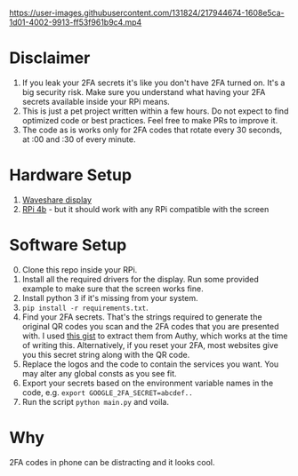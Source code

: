https://user-images.githubusercontent.com/131824/217944674-1608e5ca-1d01-4002-9913-ff53f961b9c4.mp4

# Disclaimer

1. If you leak your 2FA secrets it's like you don't have 2FA turned on. It's a big security risk. Make sure you understand what having your 2FA secrets available inside your RPi means.
2. This is just a pet project written within a few hours. Do not expect to find optimized code or best practices. Feel free to make PRs to improve it.
3. The code as is works only for 2FA codes that rotate every 30 seconds, at :00 and :30 of every minute.

# Hardware Setup

1. [Waveshare display](https://www.waveshare.com/1.44inch-lcd-hat.htm)
2. [RPi 4b](https://www.raspberrypi.com/products/raspberry-pi-4-model-b/) - but it should work with any RPi compatible with the screen

# Software Setup

0. Clone this repo inside your RPi.
1. Install all the required drivers for the display. Run some provided example to make sure that the screen works fine.
2. Install python 3 if it's missing from your system.
3. `pip install -r requirements.txt`.
4. Find your 2FA secrets. That's the strings required to generate the original QR codes you scan and the 2FA codes that you are presented with. I used [this gist](https://gist.github.com/gboudreau/94bb0c11a6209c82418d01a59d958c93) to extract them from Authy, which works at the time of writing this. Alternatively, if you reset your 2FA, most websites give you this secret string along with the QR code.
5. Replace the logos and the code to contain the services you want. You may alter any global consts as you see fit.
6. Export your secrets based on the environment variable names in the code, e.g. `export GOOGLE_2FA_SECRET=abcdef..`
7. Run the script `python main.py` and voila.

# Why

2FA codes in phone can be distracting and it looks cool.
